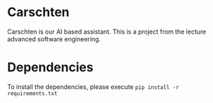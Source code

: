 # Carschten

Carschten is our AI based assistant. This is a project from the lecture advanced software engineering.

# Dependencies

To install the dependencies, please execute ```pip install -r requirements.txt```
